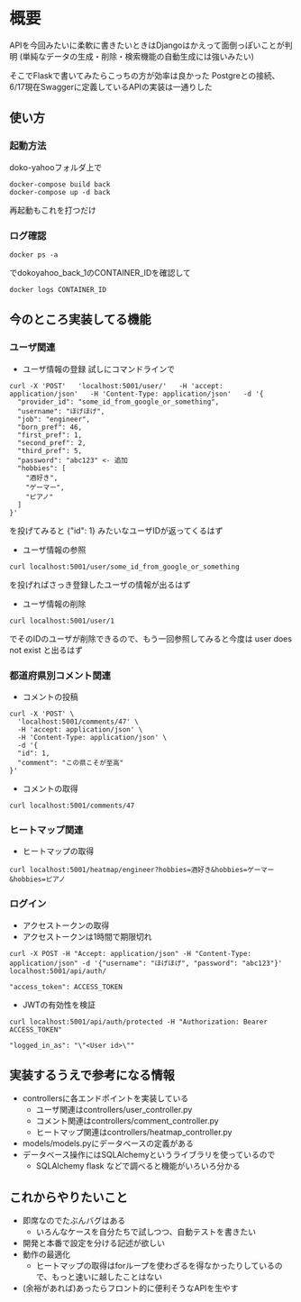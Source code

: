 # 概要
APIを今回みたいに柔軟に書きたいときはDjangoはかえって面倒っぽいことが判明
(単純なデータの生成・削除・検索機能の自動生成には強いみたい)

そこでFlaskで書いてみたらこっちの方が効率は良かった
Postgreとの接続、6/17現在Swaggerに定義しているAPIの実装は一通りした

## 使い方
### 起動方法
doko-yahooフォルダ上で
```
docker-compose build back
docker-compose up -d back
```
再起動もこれを打つだけ
### ログ確認
```
docker ps -a
```
でdokoyahoo_back_1のCONTAINER_IDを確認して
```
docker logs CONTAINER_ID
```

## 今のところ実装してる機能
### ユーザ関連
- ユーザ情報の登録
試しにコマンドラインで
```
curl -X 'POST'   'localhost:5001/user/'   -H 'accept: application/json'   -H 'Content-Type: application/json'   -d '{
  "provider_id": "some_id_from_google_or_something",
  "username": "ほげほげ",
  "job": "engineer",
  "born_pref": 46,
  "first_pref": 1,
  "second_pref": 2,
  "third_pref": 5,
  "password": "abc123" <- 追加
  "hobbies": [
    "酒好き",
    "ゲーマー",
    "ピアノ"
  ]
}'
```
を投げてみると {"id": 1} みたいなユーザIDが返ってくるはず
- ユーザ情報の参照
```
curl localhost:5001/user/some_id_from_google_or_something
```
を投げればさっき登録したユーザの情報が出るはず
- ユーザ情報の削除
```
curl localhost:5001/user/1
```
でそのIDのユーザが削除できるので、もう一回参照してみると今度は user does not exist と出るはず

### 都道府県別コメント関連
- コメントの投稿
```
curl -X 'POST' \
  'localhost:5001/comments/47' \
  -H 'accept: application/json' \
  -H 'Content-Type: application/json' \
  -d '{
  "id": 1,
  "comment": "この県こそが至高"
}'
```
- コメントの取得
```
curl localhost:5001/comments/47
```
### ヒートマップ関連
- ヒートマップの取得
```
curl localhost:5001/heatmap/engineer?hobbies=酒好き&hobbies=ゲーマー&hobbies=ピアノ
```

### ログイン
- アクセストークンの取得
- アクセストークンは1時間で期限切れ
```
curl -X POST -H "Accept: application/json" -H "Content-Type: application/json" -d '{"username": "ほげほげ", "password": "abc123"}' localhost:5001/api/auth/
```
```
"access_token": ACCESS_TOKEN
```

- JWTの有効性を検証
```
curl localhost:5001/api/auth/protected -H "Authorization: Bearer ACCESS_TOKEN"
```
```
"logged_in_as": "\"<User id>\""
```

## 実装するうえで参考になる情報
- controllersに各エンドポイントを実装している
  - ユーザ関連はcontrollers/user_controller.py
  - コメント関連はcontrollers/comment_controller.py
  - ヒートマップ関連はcontrollers/heatmap_controller.py
- models/models.pyにデータベースの定義がある
- データベース操作にはSQLAlchemyというライブラリを使っているので
  - SQLAlchemy flask などで調べると機能がいろいろ分かる

## これからやりたいこと
- 即席なのでたぶんバグはある
  - いろんなケースを自分たちで試しつつ、自動テストを書きたい
- 開発と本番で設定を分ける記述が欲しい
- 動作の最適化
  - ヒートマップの取得はforループを使わざるを得なかったりしているので、もっと速いに越したことはない
- (余裕があれば)あったらフロント的に便利そうなAPIを生やす
